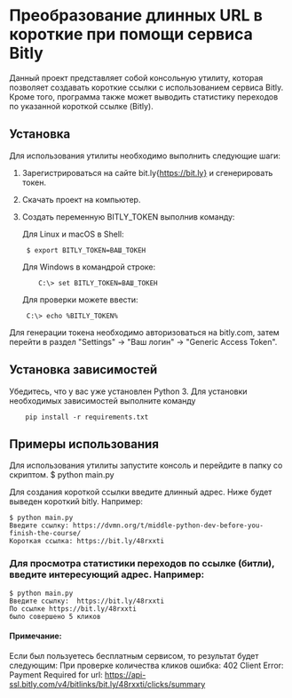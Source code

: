 # Преобразование длинных URL в короткие при помощи сервиса Bitly

Данный проект представляет собой консольную утилиту, которая позволяет создавать короткие ссылки с использованием сервиса Bitly. Кроме того, программа также может выводить статистику переходов по указанной короткой ссылке (Bitly).

## Установка

Для использования утилиты необходимо выполнить следующие шаги:

1. Зарегистрироваться на сайте bit.ly{https://bit.ly} и сгенерировать токен.
2. Скачать проект на компьютер.
3. Создать переменную BITLY_TOKEN выполнив команду:

   Для Linux и macOS в Shell:
   
        $ export BITLY_TOKEN=ВАШ_ТОКЕН
   
   Для Windows в командрой строке:

           C:\> set BITLY_TOKEN=ВАШ_ТОКЕН
   Для проверки можете ввести:
   
        С:\> echo %BITLY_TOKEN%


Для генерации токена необходимо авторизоваться на bitly.com, затем перейти в раздел "Settings" -> "Ваш логин" -> "Generic Access Token".

## Установка зависимостей

Убедитесь, что у вас уже установлен Python 3. Для установки необходимых зависимостей выполните команду

        pip install -r requirements.txt

## Примеры использования

Для использования утилиты запустите консоль и перейдите в папку со скриптом.
  $ python main.py

Для создания короткой ссылки введите длинный адрес. Ниже будет выведен короткий bitly. Например:

    $ python main.py
    Введите ссылку: https://dvmn.org/t/middle-python-dev-before-you-finish-the-course/
    Короткая ссылка: https://bit.ly/48rxxti

### Для просмотра статистики переходов по ссылке (битли), введите интересующий адрес. Например:
    $ python main.py
    Введите ссылку:  https://bit.ly/48rxxti
    По ссылке https://bit.ly/48rxxti
    было совершено 5 кликов
#### Примечание:
Если был пользуетесь бесплатным сервисом, то результат будет следующим:
При проверке количества кликов ошибка:
    402 Client Error: Payment Required for url: https://api-ssl.bitly.com/v4/bitlinks/bit.ly/48rxxti/clicks/summary
